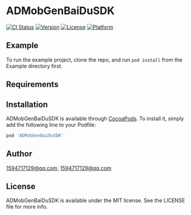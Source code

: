 # ADMobGenBaiDuSDK

[![CI Status](https://img.shields.io/travis/1594717129@qq.com/ADMobGenBaiDuSDK.svg?style=flat)](https://travis-ci.org/1594717129@qq.com/ADMobGenBaiDuSDK)
[![Version](https://img.shields.io/cocoapods/v/ADMobGenBaiDuSDK.svg?style=flat)](https://cocoapods.org/pods/ADMobGenBaiDuSDK)
[![License](https://img.shields.io/cocoapods/l/ADMobGenBaiDuSDK.svg?style=flat)](https://cocoapods.org/pods/ADMobGenBaiDuSDK)
[![Platform](https://img.shields.io/cocoapods/p/ADMobGenBaiDuSDK.svg?style=flat)](https://cocoapods.org/pods/ADMobGenBaiDuSDK)

## Example

To run the example project, clone the repo, and run `pod install` from the Example directory first.

## Requirements

## Installation

ADMobGenBaiDuSDK is available through [CocoaPods](https://cocoapods.org). To install
it, simply add the following line to your Podfile:

```ruby
pod 'ADMobGenBaiDuSDK'
```

## Author

1594717129@qq.com, 1594717129@qq.com

## License

ADMobGenBaiDuSDK is available under the MIT license. See the LICENSE file for more info.
